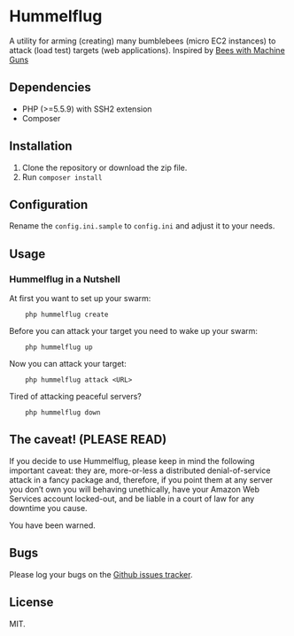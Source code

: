Hummelflug
==========

A utility for arming (creating) many bumblebees (micro EC2 instances)
to attack (load test) targets (web applications). 
Inspired by [Bees with Machine Guns](http://github.com/newsapps/beeswithmachineguns)

Dependencies
------------

* PHP (>=5.5.9) with SSH2 extension
* Composer

Installation
------------

1. Clone the repository or download the zip file.
2. Run `composer install`

Configuration
-------------

Rename the `config.ini.sample` to `config.ini` and
adjust it to your needs.

Usage
-----

### Hummelflug in a Nutshell

At first you want to set up your swarm:
        
        php hummelflug create 

Before you can attack your target you need to wake up your swarm:

        php hummelflug up
        
Now you can attack your target:

        php hummelflug attack <URL>
        
Tired of attacking peaceful servers?

        php hummelflug down
        

The caveat! (PLEASE READ)
-------------------------

If you decide to use Hummelflug, please keep in mind
the following important caveat: they are, more-or-less
a distributed denial-of-service attack in a fancy
package and, therefore, if you point them at any server
you don’t own you will behaving unethically, have your
Amazon Web Services account locked-out, and be liable
in a court of law for any downtime you cause.

You have been warned.

Bugs
----

Please log your bugs on the [Github issues tracker](https://github.com/scheddel/hummelflug/issues).

License
-------
MIT.